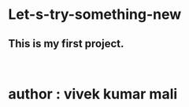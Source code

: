 # Let-s-try-something-new
<h2>This is my first project.</h2>
<br>
<h1> author : vivek kumar mali </h1>
